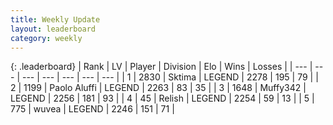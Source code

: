 ```yaml
---
title: Weekly Update
layout: leaderboard
category: weekly
---
```


{: .leaderboard}
| Rank | LV | Player | Division | Elo | Wins | Losses |
| --- | --- | --- | --- | --- | --- | --- |
| <span data-change="1">1</span> | 2830 | <span title="ID: 353063">Sktima</span> | LEGEND | <span data-change="40">2278</span> | <span data-change="72">195</span> | <span data-change="25">79</span> |
| <span data-change="12">2</span> | 1199 | <span title="ID: 512212">Paolo Aluffi</span> | LEGEND | <span data-change="83">2263</span> | <span data-change="22">83</span> | <span data-change="7">35</span> |
| <span data-change="-2">3</span> | 1648 | <span title="ID: 720567">Muffy342</span> | LEGEND | <span data-change="0">2256</span> | <span data-change="0">181</span> | <span data-change="0">93</span> |
| <span data-change="477">4</span> | 45 | <span title="ID: 758005">Relish</span> | LEGEND | <span data-change="579">2254</span> | <span data-change="57">59</span> | <span data-change="11">13</span> |
| <span data-change="-2">5</span> | 775 | <span title="ID: 740957">wuvea</span> | LEGEND | <span data-change="19">2246</span> | <span data-change="34">151</span> | <span data-change="16">71</span> |